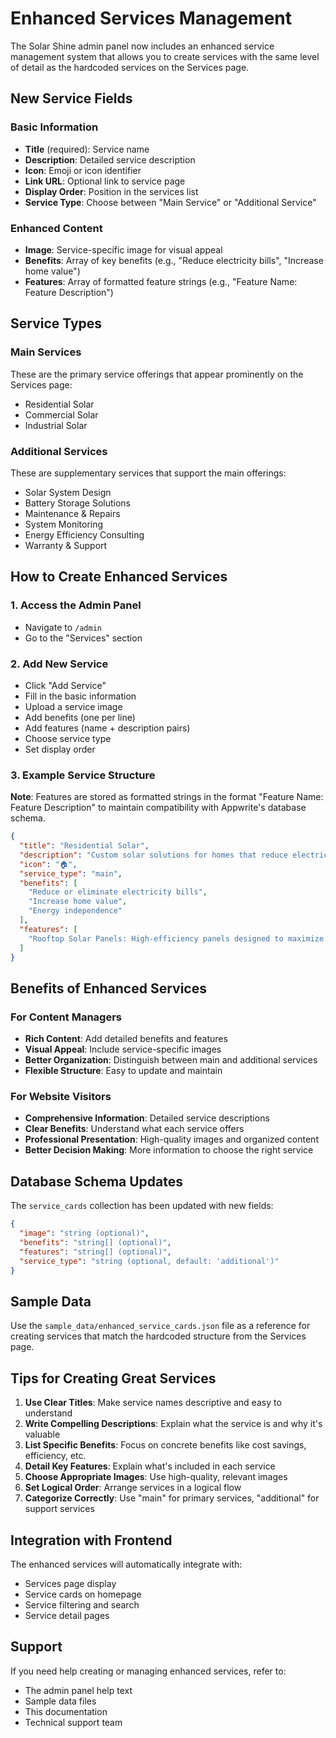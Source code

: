 # Enhanced Services Management

The Solar Shine admin panel now includes an enhanced service management system that allows you to create services with the same level of detail as the hardcoded services on the Services page.

## New Service Fields

### Basic Information
- **Title** (required): Service name
- **Description**: Detailed service description
- **Icon**: Emoji or icon identifier
- **Link URL**: Optional link to service page
- **Display Order**: Position in the services list
- **Service Type**: Choose between "Main Service" or "Additional Service"

### Enhanced Content
- **Image**: Service-specific image for visual appeal
- **Benefits**: Array of key benefits (e.g., "Reduce electricity bills", "Increase home value")
- **Features**: Array of formatted feature strings (e.g., "Feature Name: Feature Description")

## Service Types

### Main Services
These are the primary service offerings that appear prominently on the Services page:
- Residential Solar
- Commercial Solar  
- Industrial Solar

### Additional Services
These are supplementary services that support the main offerings:
- Solar System Design
- Battery Storage Solutions
- Maintenance & Repairs
- System Monitoring
- Energy Efficiency Consulting
- Warranty & Support

## How to Create Enhanced Services

### 1. Access the Admin Panel
- Navigate to `/admin`
- Go to the "Services" section

### 2. Add New Service
- Click "Add Service"
- Fill in the basic information
- Upload a service image
- Add benefits (one per line)
- Add features (name + description pairs)
- Choose service type
- Set display order

### 3. Example Service Structure

**Note**: Features are stored as formatted strings in the format "Feature Name: Feature Description" to maintain compatibility with Appwrite's database schema.

```json
{
  "title": "Residential Solar",
  "description": "Custom solar solutions for homes that reduce electricity bills and environmental impact.",
  "icon": "🏠",
  "service_type": "main",
  "benefits": [
    "Reduce or eliminate electricity bills",
    "Increase home value",
    "Energy independence"
  ],
  "features": [
    "Rooftop Solar Panels: High-efficiency panels designed to maximize energy production."
  ]
}
```

## Benefits of Enhanced Services

### For Content Managers
- **Rich Content**: Add detailed benefits and features
- **Visual Appeal**: Include service-specific images
- **Better Organization**: Distinguish between main and additional services
- **Flexible Structure**: Easy to update and maintain

### For Website Visitors
- **Comprehensive Information**: Detailed service descriptions
- **Clear Benefits**: Understand what each service offers
- **Professional Presentation**: High-quality images and organized content
- **Better Decision Making**: More information to choose the right service

## Database Schema Updates

The `service_cards` collection has been updated with new fields:

```json
{
  "image": "string (optional)",
  "benefits": "string[] (optional)",
  "features": "string[] (optional)",
  "service_type": "string (optional, default: 'additional')"
}
```

## Sample Data

Use the `sample_data/enhanced_service_cards.json` file as a reference for creating services that match the hardcoded structure from the Services page.

## Tips for Creating Great Services

1. **Use Clear Titles**: Make service names descriptive and easy to understand
2. **Write Compelling Descriptions**: Explain what the service is and why it's valuable
3. **List Specific Benefits**: Focus on concrete benefits like cost savings, efficiency, etc.
4. **Detail Key Features**: Explain what's included in each service
5. **Choose Appropriate Images**: Use high-quality, relevant images
6. **Set Logical Order**: Arrange services in a logical flow
7. **Categorize Correctly**: Use "main" for primary services, "additional" for support services

## Integration with Frontend

The enhanced services will automatically integrate with:
- Services page display
- Service cards on homepage
- Service filtering and search
- Service detail pages

## Support

If you need help creating or managing enhanced services, refer to:
- The admin panel help text
- Sample data files
- This documentation
- Technical support team
